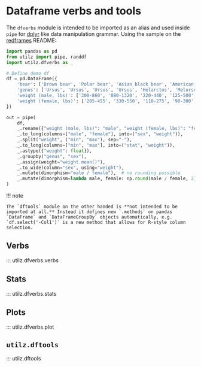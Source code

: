 # Dataframe verbs and tools


The `dfverbs` module is intended to be imported as an alias and used inside `pipe` for [dplyr](https://dplyr.tidyverse.org/) like data manipulation grammar. Using the sample on the [redframes](https://github.com/maxhumber/redframes) README: 

```python
import pandas as pd
from utilz import pipe, randdf
import utilz.dfverbs as _

# Define demo df
df = pd.DataFrame({
    'bear': ['Brown bear', 'Polar bear', 'Asian black bear', 'American black bear', 'Sun bear', 'Sloth bear', 'Spectacled bear', 'Giant panda'],
    'genus': ['Ursus', 'Ursus', 'Ursus', 'Ursus', 'Helarctos', 'Melursus', 'Tremarctos', 'Ailuropoda'],
    'weight (male, lbs)': ['300-860', '880-1320', '220-440', '125-500', '60-150', '175-310', '220-340', '190-275'],
    'weight (female, lbs)': ['205-455', '330-550', '110-275', '90-300', '45-90', '120-210', '140-180', '155-220']
})

out = pipe(
    df,
    _.rename({"weight (male, lbs)": "male", "weight (female, lbs)": "female"}),
    _.to_long(columns=["male", "female"], into=("sex", "weight")),
    _.split("weight", ("min", "max"), sep="-"),
    _.to_long(columns=["min", "max"], into=("stat", "weight")),
    _.astype({"weight": float}),
    _.groupby("genus", "sex"),
    _.assign(weight="weight.mean()"),
    _.to_wide(column="sex", using="weight"),
    _.mutate(dimorphism="male / female"),  # no rounding possible
    _.mutate(dimorphism=lambda male, female: np.round(male / female, 2)) # instead use a func
)
```

!!! note

    The `dftools` module on the other handed is **not intended to be imported at all.** Instead it defines new `.methods` on pandas `DataFrame` and `DataFrameGroupBy` objects automatically, e.g. `df.select('-Col1')` is a new method that allows for R-style column selection.


## Verbs

::: utilz.dfverbs.verbs

## Stats

::: utilz.dfverbs.stats

## Plots

::: utilz.dfverbs.plot

## `utilz.dftools` 

::: utilz.dftools